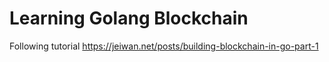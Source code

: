 # Learning Golang Blockchain

Following tutorial https://jeiwan.net/posts/building-blockchain-in-go-part-1
